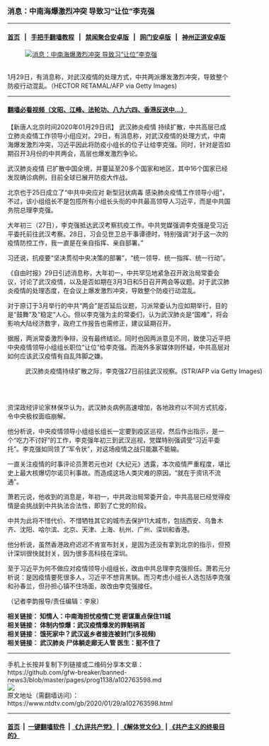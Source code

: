 ### 消息：中南海爆激烈冲突 导致习“让位”李克强
------------------------

#### [首页](https://github.com/gfw-breaker/banned-news3/blob/master/README.md) &nbsp;&nbsp;|&nbsp;&nbsp; [手把手翻墙教程](https://github.com/gfw-breaker/guides/wiki) &nbsp;&nbsp;|&nbsp;&nbsp; [禁闻聚合安卓版](https://github.com/gfw-breaker/bn-android) &nbsp;&nbsp;|&nbsp;&nbsp; [网门安卓版](https://github.com/oGate2/oGate) &nbsp;&nbsp;|&nbsp;&nbsp; [神州正道安卓版](https://github.com/SzzdOgate/update) 



<div><div class="featured_image">
 <a href="https://i.ntdtv.com/assets/uploads/2020/01/GettyImages-1196122871-1-1.jpg" target="_blank">
  <figure>
   <img alt="消息：中南海爆激烈冲突 导致习“让位”李克强" src="https://i.ntdtv.com/assets/uploads/2020/01/GettyImages-1196122871-1-1-800x450.jpg"/>
  </figure><br/>
 </a>
 <span class="caption">
  1月29日，有消息称，对武汉疫情的处理方式，中共两派爆发激烈冲突，导致整个防疫行动混乱。（HECTOR RETAMAL/AFP via Getty Images)
 </span>
</div>
</div><hr/>

#### [翻墙必看视频（文昭、江峰、法轮功、八九六四、香港反送中...）](http://167.172.214.107/home.html)

<div><div class="post_content" itemprop="articleBody">
 <p>
  【新唐人北京时间2020年01月29日讯】
  <ok href="https://www.ntdtv.com/gb/442749.htm">
   武汉肺炎疫情
  </ok>
  持续扩散，中共高层已成立肺炎疫情工作领导小组应对。29日，有消息称，对武汉疫情的处理方式，中南海爆发激烈冲突，习近平因此将防疫小组长的位子让给李克强。同时，针对是否如期召开3月份的中共两会，高层也爆发激烈争论。
 </p>
 <p>
  <ok href="https://www.ntdtv.com/gb/442749.htm">
   武汉肺炎疫情
  </ok>
  已扩散中国全境，并蔓延至20多个国家和地区，其中16个国家已经发现确诊病例，目前全球已展开防疫大作战。
 </p>
 <p>
  北京也于25日成立了“中共中央应对
  <ok href="https://www.ntdtv.com/gb/新型冠状病毒.htm">
   新型冠状病毒
  </ok>
  感染肺炎疫情工作领导小组”，不过，该小组组长不是包揽所有小组长头衔的中共最高领导人习近平，而是中共国务院总理李克强。
 </p>
 <p>
  大年初三（27日），李克强抵达武汉考察抗疫工作。中共党媒强调李克强是受习近平委托前往武汉考察。28日，习会见世卫总干事谭德时，特别强调“对于这一次的疫情防控工作，我一直是在亲自指挥、亲自部署。”
 </p>
 <p>
  习还说，抗疫要“坚决贯彻中央决策的部署”，“统一领导、统一指挥、统一行动”。
 </p>
 <p>
  《自由时报》29日引述消息称，大年初一，中共罕见地紧急召开政治局常委会议，讨论了武汉疫情，以及是否如期在3月3日和5日召开两会等议题。对于武汉肺炎疫情的处理态度，在会议上爆发激烈冲突，导致整个防疫行动混乱。
 </p>
 <p>
  对于原订于3月举行的中共“两会”是否延后议题，习派常委认为应如期举行，目的是“鼓舞”及“稳定”人心。但以李克强为主的常委们，认为武汉肺炎是“国难”，将会影响大陆经济数字，政府工作报告也需修正，建议延期召开。
 </p>
 <p>
  据报，两派常委激烈争辩，没有最终结论。同时也因两派意见不同，致使习近平把中央疫情领导小组组长职位“让位”给李克强。而海外多家媒体则怀疑，中共高层对如何应该武汉疫情有自乱阵脚之嫌。
 </p>
 <figure class="wp-caption alignnone" id="attachment_102762770" style="width: 600px">
  <ok href="https://i.ntdtv.com/assets/uploads/2020/01/GettyImages-1196683984.jpg">
   <img alt="" class="size-medium wp-image-102762770" src="https://i.ntdtv.com/assets/uploads/2020/01/GettyImages-1196683984-600x338.jpg"/>
  </ok>
  <br/><figcaption class="wp-caption-text">
   武汉肺炎疫情持续扩散之际，李克强27日前往武汉视察。(STR/AFP via Getty Images)
  </figcaption><br/>
 </figure><br/>
 <p>
  资深政经评论家林保华认为，武汉肺炎病例高速增加，各地政府以不同方式抗疫，令中央极权面临崩解。
 </p>
 <p>
  他分析说，中央疫情领导小组组长组长一定要到疫区巡视，然后作出指示，是一个“吃力不讨好”的工作，李克强年初三到武汉巡视，党媒特别强调受“习近平委托”。李克强如同领了“军令状”，对这场疫情之战只能赢不能输。
 </p>
 <p>
  一直关注疫情的时事评论员萧若元也对《大纪元》透露，本次疫情严重程度，堪比史上最大核爆切尔诺贝利事故。而造成这场人类灾难的原因，“就在于资讯不流通”。
 </p>
 <p>
  萧若元说，他收到的消息是，年初一，中共政治局常委开会，中共高层已经觉得疫情是会挑战到中共执法合法性，即到了亡党的阶段。
 </p>
 <p>
  中共为此将不惜代价、不惜牺牲其它的城市去保护11大城市，包括西安、乌鲁木齐、沈阳、哈尔滨、北京、天津、上海、杭州、广州、深圳和香港。
 </p>
 <p>
  他分析说，虽然香港政府迟迟不肯宣布封关，是因为还没有拿到北京的指示，但预计深圳很快就封关，因为很多高科技在深圳。
 </p>
 <p>
  至于习近平为何不做应对疫情领导小组组长，改由中共总理李克强担任。萧若元分析说：是因疫情要死很多人，习近平不想背黑锅。而习考虑小组长人选包括李克强和孙春兰，但孙担心镇不住场面，故改由李克强接任。
 </p>
 <p>
  （记者李韵报导/责任编辑：李泉）
 </p>
 <p>
  <strong>
   相关链接：
   <ok href="https://www.ntdtv.com/gb/2020/01/29/a102763309.html" rel="noopener" target="_blank">
    知情人：中南海担忧疫情亡党 密谋重点保住11城
   </ok>
  </strong>
  <br/>
  <strong>
   相关链接：
   <ok href="https://www.ntdtv.com/gb/2020/01/28/a102762628.html" rel="noopener" target="_blank">
    体制内惊爆：武汉疫情爆发的罪魁祸首
   </ok>
  </strong>
  <br/>
  <strong>
   相关链接：
   <ok href="https://www.ntdtv.com/gb/2020/01/29/a102763406.html" rel="noopener" target="_blank">
    饿死家中？武汉返乡者接连被封门(多视频)
   </ok>
  </strong>
  <br/>
  <strong>
   相关链接：
   <ok href="https://www.ntdtv.com/gb/2020/01/25/a102760462.html" rel="noopener" target="_blank">
    武汉肺炎 尸体躺走廊无人管 医生：挺不住了
   </ok>
   <strong>
    <br/>
   </strong>
  </strong>
 </p>
 <div class="single_ad">
 </div>
</div>
</div>
<hr/>
手机上长按并复制下列链接或二维码分享本文章：<br/>
https://github.com/gfw-breaker/banned-news3/blob/master/pages/prog1138/a102763598.md <br/>
<a href='https://github.com/gfw-breaker/banned-news3/blob/master/pages/prog1138/a102763598.md'><img src='https://github.com/gfw-breaker/banned-news3/blob/master/pages/prog1138/a102763598.md.png'/></a> <br/>
原文地址（需翻墙访问）：https://www.ntdtv.com/gb/2020/01/29/a102763598.html


------------------------
#### [首页](https://github.com/gfw-breaker/banned-news3/blob/master/README.md) &nbsp;|&nbsp; [一键翻墙软件](https://github.com/gfw-breaker/nogfw/blob/master/README.md) &nbsp;| [《九评共产党》](https://github.com/gfw-breaker/9ping.md/blob/master/README.md#九评之一评共产党是什么) | [《解体党文化》](https://github.com/gfw-breaker/jtdwh.md/blob/master/README.md) | [《共产主义的终极目的》](https://github.com/gfw-breaker/gczydzjmd.md/blob/master/README.md)


<img src='http://gfw-breaker.win/banned-news3/pages/prog1138/a102763598.md' width='0px' height='0px'/>